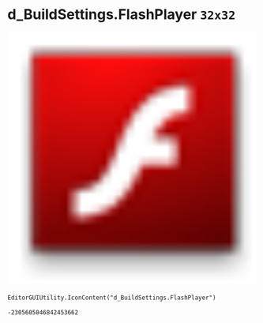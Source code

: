 # d_BuildSettings.FlashPlayer `32x32`
<img src="/img/d_BuildSettings.FlashPlayer.png" width=512 height=512>

``` CSharp
EditorGUIUtility.IconContent("d_BuildSettings.FlashPlayer")
```
```
-2305605046842453662
```
